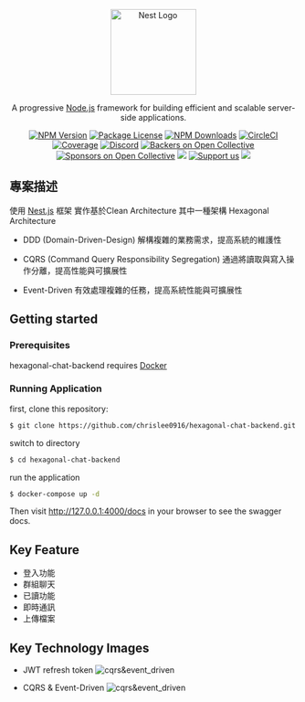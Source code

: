 
<p align="center">
  <a href="http://nestjs.com/" target="blank"><img src="https://nestjs.com/img/logo-small.svg" width="150" alt="Nest Logo" /></a>
</p>

[circleci-image]: https://img.shields.io/circleci/build/github/nestjs/nest/master?token=abc123def456
[circleci-url]: https://circleci.com/gh/nestjs/nest

  <p align="center">A progressive <a href="http://nodejs.org" target="_blank">Node.js</a> framework for building efficient and scalable server-side applications.</p>
    <p align="center">
<a href="https://www.npmjs.com/~nestjscore" target="_blank"><img src="https://img.shields.io/npm/v/@nestjs/core.svg" alt="NPM Version" /></a>
<a href="https://www.npmjs.com/~nestjscore" target="_blank"><img src="https://img.shields.io/npm/l/@nestjs/core.svg" alt="Package License" /></a>
<a href="https://www.npmjs.com/~nestjscore" target="_blank"><img src="https://img.shields.io/npm/dm/@nestjs/common.svg" alt="NPM Downloads" /></a>
<a href="https://circleci.com/gh/nestjs/nest" target="_blank"><img src="https://img.shields.io/circleci/build/github/nestjs/nest/master" alt="CircleCI" /></a>
<a href="https://coveralls.io/github/nestjs/nest?branch=master" target="_blank"><img src="https://coveralls.io/repos/github/nestjs/nest/badge.svg?branch=master#9" alt="Coverage" /></a>
<a href="https://discord.gg/G7Qnnhy" target="_blank"><img src="https://img.shields.io/badge/discord-online-brightgreen.svg" alt="Discord"/></a>
<a href="https://opencollective.com/nest#backer" target="_blank"><img src="https://opencollective.com/nest/backers/badge.svg" alt="Backers on Open Collective" /></a>
<a href="https://opencollective.com/nest#sponsor" target="_blank"><img src="https://opencollective.com/nest/sponsors/badge.svg" alt="Sponsors on Open Collective" /></a>
  <a href="https://paypal.me/kamilmysliwiec" target="_blank"><img src="https://img.shields.io/badge/Donate-PayPal-ff3f59.svg"/></a>
    <a href="https://opencollective.com/nest#sponsor"  target="_blank"><img src="https://img.shields.io/badge/Support%20us-Open%20Collective-41B883.svg" alt="Support us"></a>
  <a href="https://twitter.com/nestframework" target="_blank"><img src="https://img.shields.io/twitter/follow/nestframework.svg?style=social&label=Follow"></a>
</p>



## 專案描述

使用 [Nest.js](https://github.com/nestjs/nest) 框架 實作基於Clean Architecture 其中一種架構 Hexagonal Architecture

- DDD (Domain-Driven-Design)
  解構複雜的業務需求，提高系統的維護性

- CQRS (Command Query Responsibility Segregation)
  通過將讀取與寫入操作分離，提高性能與可擴展性

- Event-Driven
有效處理複雜的任務，提高系統性能與可擴展性

## Getting started

### Prerequisites
hexagonal-chat-backend requires [Docker](https://www.docker.com/)

### Running Application
first, clone this repository:
```bash
$ git clone https://github.com/chrislee0916/hexagonal-chat-backend.git
```

switch to directory
```bash
$ cd hexagonal-chat-backend
```

run the application
```bash
$ docker-compose up -d
```
Then visit http://127.0.0.1:4000/docs in your browser to see the swagger docs.


## Key Feature
- 登入功能
- 群組聊天
- 已讀功能
- 即時通訊
- 上傳檔案


## Key Technology Images

- JWT refresh token
![cqrs&event_driven](https://i.imgur.com/IxhsJ3c.png)

- CQRS & Event-Driven
![cqrs&event_driven](https://i.imgur.com/0yC1zZ5.png)


